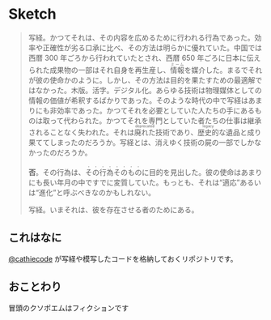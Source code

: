 # Sketch

> 写経。かつてそれは、その内容を広めるために行われる行為であった。効率や正確性が劣る口承に比べ、その方法は明らかに優れていた。中国では西暦 300 年ごろから行われていたとされ、西暦 650 年ごろに日本に伝えられた成果物の一部はそれ自身を再生産し、<ruby><rb>情報</rb><rp>《</rp><rt>ミーム</rt><rp>》</rp></ruby>を媒介した。まるでそれが彼の使命かのように。しかし、その方法は目的を果たすための最適解ではなかった。木版。活字。デジタル化。あらゆる技術は物理媒体としての情報の価値が希釈するばかりであった。そのような時代の中で写経はあまりにも非効率であった。かつてそれを必要としていた人たちの手にあるものは取って代わられた。かつてそれを専門としていた者たちの仕事は継承されることなく失われた。それは<ruby><rb>廃れた</rb><rp>《</rp><rt>deprecated</rt><rp>》</rp></ruby>技術であり、<ruby><rb>歴史的</rb><rp>《</rp><rt>legacy</rt><rp>》</rp></ruby>な遺品と成り果ててしまったのだろうか。写経とは、消えゆく技術の屍の一部でしかなかったのだろうか。
>
> **否**。その行為は、<ruby><rb>その行為そのもの</rb><rt>・・・・・・・・</rt></ruby>に目的を見出した。彼の使命はあまりにも長い年月の中ですでに変質していた。もっとも、それは“適応”あるいは“進化”と呼ぶべきなのかもしれない。
>
> 写経。いまそれは、彼を存在させる者のためにある。

## これはなに

[@cathiecode](https://github.com/cathiecode) が写経や模写したコードを格納しておくリポジトリです。

## おことわり

冒頭のクソポエムはフィクションです
